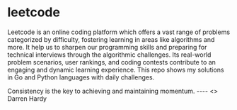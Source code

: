 # leetcode

Leetcode is an online coding platform which offers a vast range of problems categorized by difficulty, fostering learning in areas like algorithms and more. It help us to sharpen our programming skills and preparing for technical interviews through the algorithmic challenges. Its real-world problem scenarios, user rankings, and coding contests contribute to an engaging and dynamic learning experience.
This repo shows my solutions in Go and Python languages with daily challenges.

Consistency is the key to achieving and maintaining momentum. ---- <<The Compound effect>> Darren Hardy
